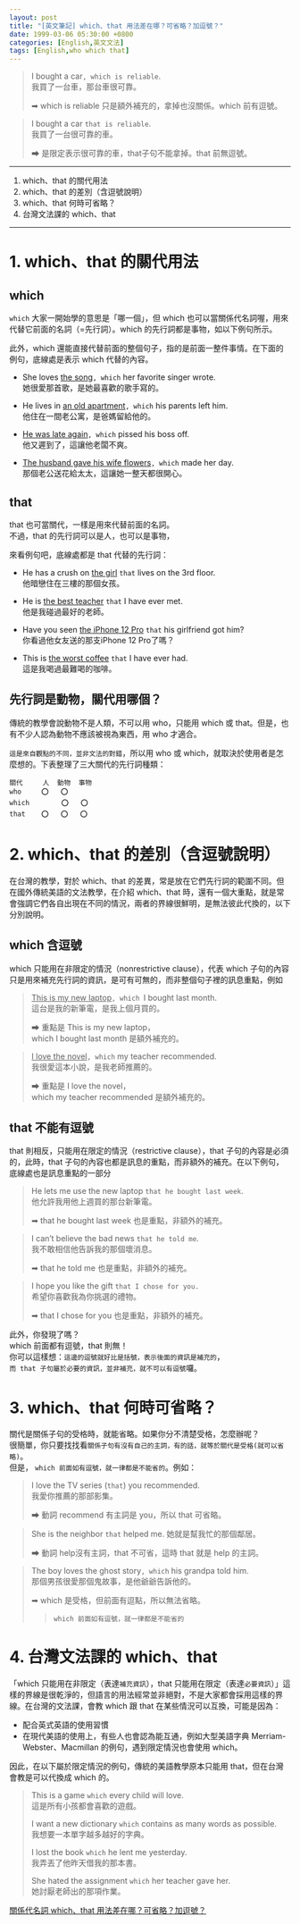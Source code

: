 ```yaml
---
layout: post
title: "[英文筆記] which、that 用法差在哪？可省略？加逗號？"
date: 1999-03-06 05:30:00 +0800
categories: [English,英文文法]
tags: [English,who which that]
---
```


> I bought a car`, which is reliable`.    
> 我買了一台車，那台車很可靠。  
>
> ➡ which is reliable 只是額外補充的，拿掉也沒關係。which 前有逗號。

> I bought a car `that is reliable`.    
> 我買了一台很可靠的車。 
>   
> ➡ 是限定表示很可靠的車，that子句不能拿掉。that 前無逗號。

---

1. which、that 的關代用法
2. which、that 的差別（含逗號說明）
3. which、that 何時可省略？
4. 台灣文法課的 which、that

---

# 1. which、that 的關代用法
## which

`which` 大家一開始學的意思是「哪一個」，但 which 也可以當關係代名詞喔，用來代替它前面的名詞（=先行詞）。which 的先行詞都是事物，如以下例句所示。        

此外，which 還能直接代替前面的整個句子，指的是前面一整件事情。在下面的例句，底線處是表示 which 代替的內容。     


- She loves <u>the song</u>`, which` her favorite singer wrote.     
她很愛那首歌，是她最喜歡的歌手寫的。

- He lives in <u>an old apartment</u>`, which` his parents left him.     
他住在一間老公寓，是爸媽留給他的。

- <u>He was late again</u>`, which` pissed his boss off.     
他又遲到了，這讓他老闆不爽。

- <u>The husband gave his wife flowers</u>`, which` made her day.        
那個老公送花給太太，這讓她一整天都很開心。


## that

that 也可當關代，一樣是用來代替前面的名詞。     
不過，that 的先行詞可以是人，也可以是事物，     

來看例句吧，底線處都是 that 代替的先行詞：

- He has a crush on <u>the girl</u> `that` lives on the 3rd floor.      
他暗戀住在三樓的那個女孩。

- He is <u>the best teacher</u> `that` I have ever met.     
他是我碰過最好的老師。

- Have you seen <u>the iPhone 12 Pro</u> `that` his girlfriend got him?       
你看過他女友送的那支iPhone 12 Pro了嗎？

- This is <u>the worst coffee</u> `that` I have ever had.     
這是我喝過最難喝的咖啡。

## 先行詞是動物，關代用哪個？

傳統的教學會說動物不是人類，不可以用 who，只能用 which 或 that。但是，也有不少人認為動物不應該被視為東西，用 who 才適合。       

`這是來自觀點的不同，並非文法的對錯`，所以用 who 或 which，就取決於使用者是怎麼想的。下表整理了三大關代的先行詞種類：

```
關代     人  動物  事物
who	    ⭕️	 ⭕️	
which		 ⭕️	  ⭕️
that	⭕️	 ⭕️	  ⭕️
```

# 2. which、that 的差別（含逗號說明）

在台灣的教學，對於 which、that 的差異，常是放在它們先行詞的範圍不同。但在國外傳統美語的文法教學，在介紹 which、that 時，還有一個大重點，就是常會強調它們各自出現在不同的情況，兩者的界線很鮮明，是無法彼此代換的，以下分別說明。    

## which 含逗號

which 只能用在非限定的情況（nonrestrictive clause），代表 which 子句的內容只是用來補充先行詞的資訊，是可有可無的，而非整個句子裡的訊息重點，例如

> <u>This is my new laptop</u>`, which `I bought last month.     
> 這台是我的新筆電，是我上個月買的。
>
> ➡  重點是 This is my new laptop，        
> which I bought last month 是額外補充的。


> <u>I love the novel</u>`, which` my teacher recommended.  
> 我很愛這本小說，是我老師推薦的。  
>   
> ➡ 重點是 I love the novel，  
> which my teacher recommended 是額外補充的。

## that 不能有逗號

that 則相反，只能用在限定的情況（restrictive clause），that 子句的內容是必須的，此時，that 子句的內容也都是訊息的重點，而非額外的補充。在以下例句，底線處也是訊息重點的一部分

> He lets me use the new laptop `that he bought last week`.     
> 他允許我用他上週買的那台新筆電。
>       
> ➡  that he bought last week 也是重點，非額外的補充。


> I can’t believe the bad news `that he told me`.   
> 我不敢相信他告訴我的那個壞消息。
>    
> ➡  that he told me 也是重點，非額外的補充。


> I hope you like the gift `that I chose for you.`  
> 希望你喜歡我為你挑選的禮物。    
>       
> ➡  that I chose for you 也是重點，非額外的補充。


此外，你發現了嗎？      
which 前面都有逗號，that 則無！     
你可以這樣想：`這邊的逗號就好比是括號，表示後面的資訊是補充的`，          
`而 that 子句屬於必要的資訊，並非補充，就不可以有逗號`囉。

# 3. which、that 何時可省略？

關代是關係子句的受格時，就能省略。如果你分不清楚受格，怎麼辦呢？    
很簡單，你只要找找看`關係子句有沒有自己的主詞，有的話，就等於關代是受格(就可以省略)`。  
但是， `which 前面如有逗號，就一律都是不能省的`。例如：


> I love the TV series (`that`) you recommended.    
> 我愛你推薦的那部影集。
>   
> ➡ 動詞 recommend 有主詞是 you，所以 that 可省略。

> She is the neighbor `that` helped me. 
> 她就是幫我忙的那個鄰居。  
>   
> ➡ 動詞 help沒有主詞，that 不可省，這時 that 就是 help 的主詞。


> The boy loves the ghost story`, which` his grandpa told him.  
> 那個男孩很愛那個鬼故事，是他爺爺告訴他的。  
>   
> ➡  which 是受格，但前面有逗點，所以無法省略。
>
>> `which 前面如有逗號，就一律都是不能省的`

# 4. 台灣文法課的 which、that

「which 只能用在非限定（表達`補充資訊`），that 只能用在限定（表達`必要資訊`）」這樣的界線是很乾淨的，但語言的用法經常並非絕對，不是大家都會採用這樣的界線。在台灣的文法課，會教 which 跟 that 在某些情況可以互換，可能是因為：      

- 配合英式英語的使用習慣
- 在現代美語的使用上，有些人也會認為能互通，例如大型美語字典 Merriam-Webster、Macmillan 的例句，遇到限定情況也會使用 which。

因此，在以下屬於限定情況的例句，傳統的美語教學原本只能用 that，但在台灣會教是可以代換成 which 的。

> This is a game `which` every child will love.     
> 這是所有小孩都會喜歡的遊戲。    
>   
> I want a new dictionary `which` contains as many words as possible.   
> 我想要一本單字越多越好的字典。    
>   
> I lost the book `which` he lent me yesterday.     
> 我弄丟了他昨天借我的那本書。    
>   
> She hated the assignment `which` her teacher gave her.    
> 她討厭老師出的那項作業。
    

[關係代名詞 which、that 用法差在哪？可省略？加逗號？](https://english.cool/which-vs-that/)
